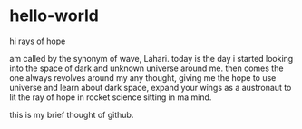 # hello-world

hi rays of hope

am called by the synonym of wave, Lahari.
today is the day i started looking into the space of dark and unknown universe around me.
then comes the one always revolves around my any thought, giving me the hope to use universe and learn about dark space, expand your wings 
as a austronaut to lit the ray of hope in rocket science sitting in ma mind.

this is my brief thought of github.
